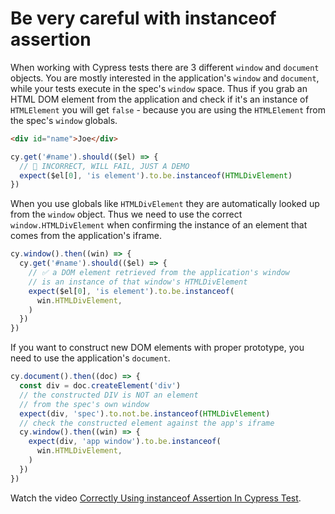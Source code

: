 # Be very careful with instanceof assertion

When working with Cypress tests there are 3 different `window` and `document` objects. You are mostly interested in the application's `window` and `document`, while your tests execute in the spec's `window` space. Thus if you grab an HTML DOM element from the application and check if it's an instance of `HTMLElement` you will get `false` - because you are using the `HTMLElement` from the spec's `window` globals.

<!-- fiddle instanceof example -->

```html
<div id="name">Joe</div>
```

```js skip
cy.get('#name').should(($el) => {
  // 🚨 INCORRECT, WILL FAIL, JUST A DEMO
  expect($el[0], 'is element').to.be.instanceof(HTMLDivElement)
})
```

When you use globals like `HTMLDivElement` they are automatically looked up from the `window` object. Thus we need to use the correct `window.HTMLDivElement` when confirming the instance of an element that comes from the application's iframe.

```js
cy.window().then((win) => {
  cy.get('#name').should(($el) => {
    // ✅ a DOM element retrieved from the application's window
    // is an instance of that window's HTMLDivElement
    expect($el[0], 'is element').to.be.instanceof(
      win.HTMLDivElement,
    )
  })
})
```

If you want to construct new DOM elements with proper prototype, you need to use the application's `document`.

```js
cy.document().then((doc) => {
  const div = doc.createElement('div')
  // the constructed DIV is NOT an element
  // from the spec's own window
  expect(div, 'spec').to.not.be.instanceof(HTMLDivElement)
  // check the constructed element against the app's iframe
  cy.window().then((win) => {
    expect(div, 'app window').to.be.instanceof(
      win.HTMLDivElement,
    )
  })
})
```

Watch the video [Correctly Using instanceof Assertion In Cypress Test](https://youtu.be/5VJOpg09w2k).

<!-- fiddle-end -->
